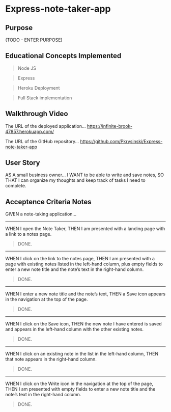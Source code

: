 # Express-note-taker-app

## Purpose

(TODO - ENTER PURPOSE)

## Educational Concepts Implemented
>Node JS

>Express

>Heroku Deployment

>Full Stack implementation

## Walkthrough Video

The URL of the deployed application...
https://infinite-brook-47857.herokuapp.com/

The URL of the GitHub repository...
https://github.com/Pkrysinski/Express-note-taker-app

## User Story

AS A small business owner...
I WANT to be able to write and save notes,
SO THAT I can organize my thoughts and keep track of tasks I need to complete.


## Acceptence Criteria Notes

GIVEN a note-taking application...

- - - - -
WHEN I open the Note Taker,
THEN I am presented with a landing page with a link to a notes page.
>DONE.

- - - - -
WHEN I click on the link to the notes page,
THEN I am presented with a page with existing notes listed in the left-hand column, plus empty fields to enter a new note title and the note’s text in the right-hand column.
>DONE.

- - - - -
WHEN I enter a new note title and the note’s text,
THEN a Save icon appears in the navigation at the top of the page.
>DONE.

- - - - -
WHEN I click on the Save icon,
THEN the new note I have entered is saved and appears in the left-hand column with the other existing notes.
>DONE.

- - - - -
WHEN I click on an existing note in the list in the left-hand column,
THEN that note appears in the right-hand column.
>DONE.

- - - - -
WHEN I click on the Write icon in the navigation at the top of the page,
THEN I am presented with empty fields to enter a new note title and the note’s text in the right-hand column.
>DONE.